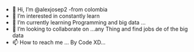 - 👋 Hi, I’m @alexjosep2
-from colombia
- 👀 I’m interested in constantly learn
- 🌱 I’m currently learning Programming and big data ...
- 💞️ I’m looking to collaborate on ...any Thing and find jobs de of the big data
- 📫 How to reach me ... By Code XD...

<!---
alexjosep2/alexjosep2 is a ✨ special ✨ repository because its `README.md` (this file) appears on your GitHub profile.
You can click the Preview link to take a look at your changes.
--->
